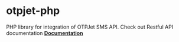 # otpjet-php
PHP library for integration of OTPJet SMS API.
Check out Restful API documentation **[Documentation](https://docs.otpjet.com)**
